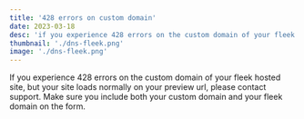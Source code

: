 ```yaml
---
title: '428 errors on custom domain'
date: 2023-03-18
desc: 'if you experience 428 errors on the custom domain of your fleek hosted site, but your site loads normally on your preview url.'
thumbnail: './dns-fleek.png'
image: './dns-fleek.png'
---
```


If you experience 428 errors on the custom domain of your fleek hosted site, but your site loads normally on your preview url, please contact support. Make sure you include both your custom domain and your fleek domain on the form.
